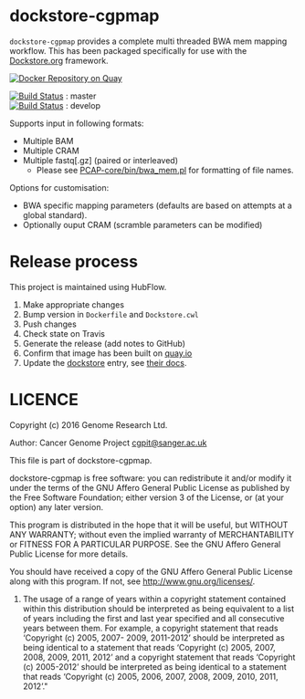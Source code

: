 dockstore-cgpmap
======
`dockstore-cgpmap` provides a complete multi threaded BWA mem mapping workflow.  This has been packaged specifically for use with the [Dockstore.org](https://dockstore.org/) framework.

[![Docker Repository on Quay](https://quay.io/repository/wtsicgp/dockstore-cgpmap/status "Docker Repository on Quay")](https://quay.io/repository/wtsicgp/dockstore-cgpmap)

[![Build Status](https://travis-ci.org/cancerit/dockstore-cgpmap.svg?branch=master)](https://travis-ci.org/cancerit/dockstore-cgpmap) : master  
[![Build Status](https://travis-ci.org/cancerit/dockstore-cgpmap.svg?branch=develop)](https://travis-ci.org/cancerit/dockstore-cgpmap) : develop

Supports input in following formats:
* Multiple BAM
* Multiple CRAM
* Multiple fastq[.gz] (paired or interleaved)
  * Please see [PCAP-core/bin/bwa_mem.pl](https://github.com/ICGC-TCGA-PanCancer/PCAP-core/blob/master/bin/bwa_mem.pl) for formatting of file names.

Options for customisation:

* BWA specific mapping parameters (defaults are based on attempts at a global standard).
* Optionally ouput CRAM (scramble parameters can be modified)

Release process
===============
This project is maintained using HubFlow.

1. Make appropriate changes
2. Bump version in `Dockerfile` and `Dockstore.cwl`
3. Push changes
4. Check state on Travis
5. Generate the release (add notes to GitHub)
6. Confirm that image has been built on [quay.io](https://quay.io/repository/wtsicgp/dockstore-cgpmap?tab=builds)
7. Update the [dockstore](https://dockstore.org/containers/quay.io/wtsicgp/dockstore-cgpmap) entry, see [their docs](https://dockstore.org/docs/getting-started-with-dockstore).

LICENCE
=======

Copyright (c) 2016 Genome Research Ltd.

Author: Cancer Genome Project <cgpit@sanger.ac.uk>

This file is part of dockstore-cgpmap.

dockstore-cgpmap is free software: you can redistribute it and/or modify it under
the terms of the GNU Affero General Public License as published by the Free
Software Foundation; either version 3 of the License, or (at your option) any
later version.

This program is distributed in the hope that it will be useful, but WITHOUT
ANY WARRANTY; without even the implied warranty of MERCHANTABILITY or FITNESS
FOR A PARTICULAR PURPOSE. See the GNU Affero General Public License for more
details.

You should have received a copy of the GNU Affero General Public License
along with this program. If not, see <http://www.gnu.org/licenses/>.

1. The usage of a range of years within a copyright statement contained within
this distribution should be interpreted as being equivalent to a list of years
including the first and last year specified and all consecutive years between
them. For example, a copyright statement that reads ‘Copyright (c) 2005, 2007-
2009, 2011-2012’ should be interpreted as being identical to a statement that
reads ‘Copyright (c) 2005, 2007, 2008, 2009, 2011, 2012’ and a copyright
statement that reads ‘Copyright (c) 2005-2012’ should be interpreted as being
identical to a statement that reads ‘Copyright (c) 2005, 2006, 2007, 2008,
2009, 2010, 2011, 2012’."
